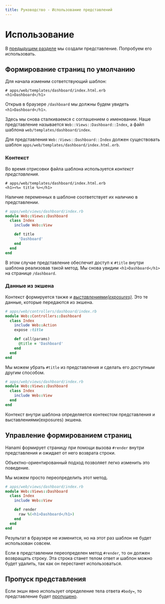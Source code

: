```yaml
---
title: Руководство - Использование представлений
---
```


# Использование

В [предыдущем разделе](/guides/views/overview) мы создали представление. Попробуем его использовать.

## Формирование страниц по умолчанию

Для начала изменим сответствующий шаблон:

```erb
# apps/web/templates/dashboard/index.html.erb
<h1>Dashboard</h1>
```

Открыв в браузере `/dashboard` мы должны будем увидеть `<h1>Dashboard</h1>`.

Здесь мы снова сталкиваемся с соглашением о именовании.
Наше представление называется `Web::Views::Dashboard::Index`, а файл шаблона `web/templates/dashboard/index`.

<p class="convention">
  Для представления <code>Web::Views::Dashboard::Index</code> должен существовать шаблон <code>apps/web/templates/dashboard/index.html.erb</code>.
</p>

### Контекст

Во время отрисовки файла шаблона используется _контекст представления_.

```erb
# apps/web/templates/dashboard/index.html.erb
<h1><%= title %></h1>
```

Наличие переменных в шаблоне соответствует их наличию в представлении.

```ruby
# apps/web/views/dashboard/index.rb
module Web::Views::Dashboard
  class Index
    include Web::View

    def title
      'Dashboard'
    end
  end
end
```

В этом случае представление обеспечит доступ к `#title` внутри шаблона реализовав такой метод.
Мы снова увидим `<h1>Dashboard</h1>` на странице `/dashboard`.

### Данные из экшена

Контекст формируется также и [_выставлениями(exposures)_](/guides/actions/exposures).
Это те данные, которые передаются из экшена.

```ruby
# apps/web/controllers/dashboard/index.rb
module Web::Controllers::Dashboard
  class Index
    include Web::Action
    expose :title

    def call(params)
      @title = 'Dashboard'
    end
  end
end
```

Мы можем убрать `#title` из представления и сделать его доступным другим способом.

```ruby
# apps/web/views/dashboard/index.rb
module Web::Views::Dashboard
  class Index
    include Web::View
  end
end
```

<p class="notice">
Контекст внутри шаблона определяется контекстом представления и выставлениями(exposures) экшена.
</p>

## Управление формированием страниц

Hanami формирует страницу при помощи вызова `#render` внутри представления и ожидает от него возврата строки.

Объектно-ориентированный подход позволяет легко изменить это поведение.

Мы можем просто переопределить этот метод.

```ruby
# apps/web/views/dashboard/index.rb
module Web::Views::Dashboard
  class Index
    include Web::View

    def render
      raw %(<h1>Dashboard</h1>)
    end
  end
end
```

Результат в браузере не изменится, но на этот раз шаблон не будет использован совсем.

<p class="convention">
Если в представлении переопределен метод <code>#render</code>, то он должен возвращать строку. Эта строка станет телом ответ и шаблон можно будет удалить, так как он перестанет использоваться.
</p>

## Пропуск представления

Если экшн явно использует определение тела ответа `#body=`, то представление будет [пропущено](/guides/actions/basic-usage).
